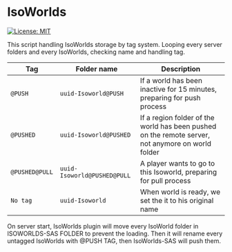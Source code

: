 IsoWorlds
============
[![License: MIT](https://img.shields.io/badge/License-MIT-blue.svg)](https://opensource.org/licenses/MIT)


This script handling IsoWorlds storage by tag system. Looping every server folders and every IsoWorlds, checking name and handling tag.

| Tag        | Folder name | Description  |
| ------------- | ------------- | ------------- |
| `@PUSH` | `uuid-Isoworld@PUSH` | If a world has been inactive for 15 minutes, preparing for push process |
| `@PUSHED` | `uuid-Isoworld@PUSHED` | If a region folder of the world has been pushed on the remote server, not anymore on world folder |
| `@PUSHED@PULL` | `uuid-Isoworld@PUSHED@PULL` | A player wants to go to this Isoworld, preparing for pull process |
| `No tag` | `uuid-Isoworld` | When world is ready, we set the it to his original name  |

On server start, IsoWorlds plugin will move every IsoWorld folder in ISOWORLDS-SAS FOLDER to prevent the loading. Then it will rename every untagged IsoWorlds with @PUSH TAG, then IsoWorlds-SAS will push them.
